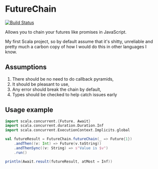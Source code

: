 # FutureChain

[![Build Status](https://travis-ci.org/michalrud/futurechain-scala.svg?branch=master)](https://travis-ci.org/michalrud/futurechain-scala)

Allows you to chain your futures like promises in JavaScript.

My first Scala project, so by default assume that it's shitty, unreliable and pretty much a carbon copy of how I would
do this in other languages I know.

## Assumptions

1. There should be no need to do callback pyramids,
2. It should be pleasant to use,
3. Any error should break the chain by default,
4. Types should be checked to help catch issues early

## Usage example

```scala
import scala.concurrent.{Future, Await}
import scala.concurrent.duration.Duration.Inf
import scala.concurrent.ExecutionContext.Implicits.global

val futureResult = FutureChain.futureChain(_ => Future{1})
    .andThen((v: Int) => Future(v.toString))
    .andThenSync((v: String) => s"Value is $v")
    .run()

println(Await.result(futureResult, atMost = Inf))
```